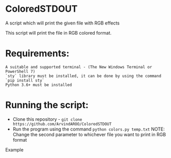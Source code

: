 # ColoredSTDOUT
 A script which will print the given file with RGB effects

This script will print the file in RGB colored format.

# Requirements:
    A suitable and supported terminal - (The New Windows Terminal or PowerShell 7)
    `sty` library must be installed, it can be done by using the command `pip install sty`
    Python 3.6+ must be installed

# Running the script:
* Clone this repository - `git clone https://github.com/ArvindAROO/ColoredSTDOUT`    
* Run the program using the command `python colors.py temp.txt`
NOTE: Change the second parameter to whichever file you want to print in RGB format

Example
